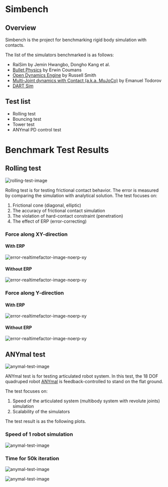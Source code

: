 # Simbench 

## Overview 

Simbench is the project for benchmarking rigid body simulation with contacts.

The list of the simulators benchmarked is as follows:

- RaiSim by Jemin Hwangbo, Dongho Kang et al.
- [Bullet Physics](http://bulletphysics.org/)  by Erwin Coumans
- [Open Dynamics Engine](http://www.ode.org/) by Russell Smith
- [Multi-Joint dynamics with Contact (a.k.a. MuJoCo)](http://mujoco.org/) by Emanuel Todorov
- [DART Sim](https://dartsim.github.io/)

## Test list

- Rolling test
- Bouncing test
- Tower test
- ANYmal PD control test

# Benchmark Test Results

## Rolling test 

![rolling-test-image](https://raw.githubusercontent.com/EastskyKang/simbench/master/img/RollingBenchmark.png)

Rolling test is for testing frictional contact behavior. The error is measured by comparing the simulation with analytical solution.
The test focuses on:

1. Frictional cone (diagonal, elliptic)
2. The accuracy of frictional contact simulation
3. The violation of hard-contact constraint (penetration)
4. The effect of ERP (error-correcting)

### Force along XY-direction 

#### With ERP

![error-realtimefactor-image-noerp-xy](https://raw.githubusercontent.com/EastskyKang/simbench/master/img/rolling/error-speed-noerp-xy.png)

#### Without ERP

![error-realtimefactor-image-noerp-xy](https://raw.githubusercontent.com/EastskyKang/simbench/master/img/rolling/error-speed-erp-xy.png)


### Force along Y-direction 

#### With ERP

![error-realtimefactor-image-noerp-xy](https://raw.githubusercontent.com/EastskyKang/simbench/master/img/rolling/error-speed-noerp-y.png)

#### Without ERP

![error-realtimefactor-image-noerp-xy](https://raw.githubusercontent.com/EastskyKang/simbench/master/img/rolling/error-speed-erp-y.png)



## ANYmal test

![anymal-test-image](https://raw.githubusercontent.com/EastskyKang/simbench/master/img/AnymalBenchmark.png)

ANYmal test is for testing articulated robot system. In this test, the 18 DOF quadruped robot [ANYmal](http://www.rsl.ethz.ch/) is feedback-controlled to stand on the flat ground.  

The test focuses on:

1. Speed of the articulated system (multibody system with revolute joints) simulation
2. Scalability of the simulators

The test result is as the following plots.

### Speed of 1 robot simulation 
![anymal-test-image](https://raw.githubusercontent.com/EastskyKang/simbench/master/img/anymal-stand/samplebar.png)

### Time for 50k iteration 
![anymal-test-image](https://raw.githubusercontent.com/EastskyKang/simbench/master/img/anymal-stand/sampleplot.png)

![anymal-test-image](https://raw.githubusercontent.com/EastskyKang/simbench/master/img/anymal-stand/sampleplot-log.png)
